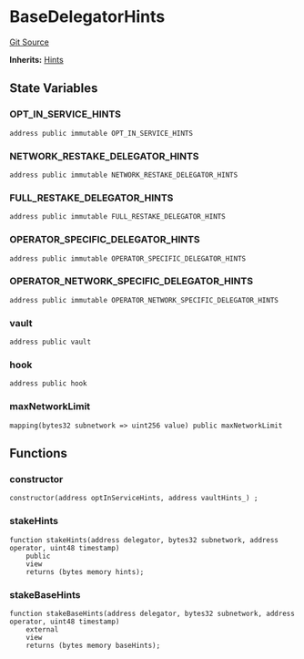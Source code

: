 # BaseDelegatorHints
[Git Source](https://github.com/symbioticfi/core/blob/0515f07ba8e6512d27a7c84c3818ae0c899b4806/src/contracts/hints/DelegatorHints.sol)

**Inherits:**
[Hints](/Users/andreikorokhov/symbiotic/core/docs/autogen/src/src/contracts/hints/Hints.sol/abstract.Hints.md)


## State Variables
### OPT_IN_SERVICE_HINTS

```solidity
address public immutable OPT_IN_SERVICE_HINTS
```


### NETWORK_RESTAKE_DELEGATOR_HINTS

```solidity
address public immutable NETWORK_RESTAKE_DELEGATOR_HINTS
```


### FULL_RESTAKE_DELEGATOR_HINTS

```solidity
address public immutable FULL_RESTAKE_DELEGATOR_HINTS
```


### OPERATOR_SPECIFIC_DELEGATOR_HINTS

```solidity
address public immutable OPERATOR_SPECIFIC_DELEGATOR_HINTS
```


### OPERATOR_NETWORK_SPECIFIC_DELEGATOR_HINTS

```solidity
address public immutable OPERATOR_NETWORK_SPECIFIC_DELEGATOR_HINTS
```


### vault

```solidity
address public vault
```


### hook

```solidity
address public hook
```


### maxNetworkLimit

```solidity
mapping(bytes32 subnetwork => uint256 value) public maxNetworkLimit
```


## Functions
### constructor


```solidity
constructor(address optInServiceHints, address vaultHints_) ;
```

### stakeHints


```solidity
function stakeHints(address delegator, bytes32 subnetwork, address operator, uint48 timestamp)
    public
    view
    returns (bytes memory hints);
```

### stakeBaseHints


```solidity
function stakeBaseHints(address delegator, bytes32 subnetwork, address operator, uint48 timestamp)
    external
    view
    returns (bytes memory baseHints);
```

